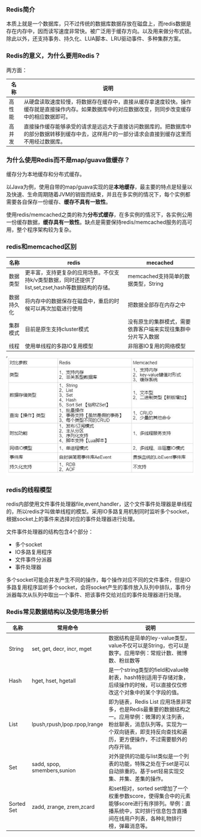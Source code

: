 ### Redis简介
本质上就是一个数据库，只不过传统的数据库数据存放在磁盘上，而redis数据是存在内存中，因而读写速度非常快。被广泛用于缓存方向。以及用来做分布式锁。除此以外，还支持事务、持久化、LUA脚本、LRU驱动事件、多种集群方案。

### Redis的意义，为什么要用Redis？
两方面：

| 名称 |说明  |
| --- | --- |
|高性能  |从硬盘读取速度较慢，将数据存在缓存中，直接从缓存拿速度较快。操作缓存就是直接操作内存。如果数据库中的对应数据改变，则同步改变缓存中的相应数据即可。  |
|高并发  |直接操作缓存能够承受的请求是远远大于直接访问数据库的。把数据库中的部分数据转移到缓存中去，这样用户的一部分请求会直接到缓存这里而不用经过数据库。  |

### 为什么使用Redis而不是map/guava做缓存？

缓存分为本地缓存和分布式缓存。

以Java为例，使用自带的map/guava实现的是**本地缓存**，最主要的特点是轻量以及快速、生命周期随着JVM的销毁而结束，并且在多实例的情况下，每个实例都需要各自保存一份缓存、**缓存不具有一致性**。

使用redis/memcached之类的称为**分布式缓存**，在多实例的情况下，各实例公用一份缓存数据，**缓存具有一致性**。缺点是需要保持redis/memcached服务的高可用，整个程序架构较为复杂。


### redis和memcached区别


| 名称 |redis  | mecached |
| --- | --- | --- |
| 数据类型 |更丰富，支持更复杂的应用场景。不仅支持k/v类型数据，同时还提供了list,set,zset,hash等数据结构的存储。  |memcached支持简单的数据类型，String  |
|数据持久化  |将内存中的数据保存在磁盘中，重启的时候可以再次加载进行使用  |把数据全部存在内存之中  |
|集群模式  |目前是原生支持cluster模式  |没有原生的集群模式，需要依靠客户端来实现往集群中分片写入数据  |
|线程  |使用单线程的多路IO复用模型  |非阻塞IO复用的网络模型  |

![image](https://github.com/awqcs/Study-for-Offer/blob/master/Jarmyer/image/redis-memcached.JPG)

### redis的线程模型

redis内部使用文件事件处理器file,event,handler，这个文件事件处理器是单线程的，所以redis才叫做单线程的模型。采用IO多路复用机制同时监听多个socket，根据socket上的事件来选择对应的事件处理器进行处理。

文件事件处理器的结构包含4个部分：

* 多个socket
* IO多路复用程序
* 文件事件分派器
* 事件处理器

多个socket可能会并发产生不同的操作，每个操作对应不同的文件事件，但是IO多路复用程序监听多个socket，会将socket产生的事件放入队列中排队，事件分派器每次从队列中取出一个事件、把该事件交给对应的事件处理器进行处理。

### Redis常见数据结构以及使用场景分析


| 名称 |常用命令  |说明  |
| --- | --- | --- |
|String  |set, get, decr, incr, mget  | 数据结构是简单的ley-value类型，value不仅可以是String，也可以是数字。应用举例：常规计数、微博数、粉丝数等 |
|Hash  |hget, hset, hgetall  |是一个string类型的field和value映射表，hash特别适用于存储对象，后续操作的时候，可以直接仅仅修改这个对象中的某个字段的值。  |
| List |lpush,rpush,lpop.rpop,lrange  |即为链表，Redis List 应用场景非常多，也是Redis最重要的数据结构之一。应用举例：微薄的关注列表，粉丝聊表，消息队列等。实现为一个双向链表，即支持反向查找和遍历，更方便操作，不过需要额外的内存开销。  |
| Set | sadd, spop, smembers,sunion |对外提供的功能与list类似是一个列表的功能，特殊之处在于set是可以自动排重的。基于set轻易实现交集、并集、差集的操作。 |
|Sorted Set |zadd, zrange, zrem,zcard  |和set相对，sorted set增加了一个权重参数score，使得集合中的元素能够score进行有序排列。举例：直播系统中，实时排行信息包含直播间在线用户列表，各种礼物排行榜，弹幕消息等。 |